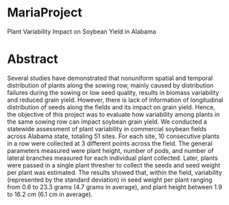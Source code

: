 # MariaProject
Plant Variability Impact on Soybean Yield in Alabama

# Abstract

Several studies have demonstrated that nonuniform spatial and temporal distribution of plants along the sowing row, mainly caused by distribution failures during the sowing or low seed quality, results in biomass variability and reduced grain yield. However, there is lack of information of longitudinal distribution of seeds along the fields and its impact on grain yield. Hence, the objective of this project was to evaluate how variability among plants in the same sowing row can impact soybean grain yield. We conducted a statewide assessment of plant variability in commercial soybean fields across Alabama state, totaling 51 sites. For each site, 10 consecutive plants in a row were collected at 3 different points across the field. The general parameters measured were plant height, number of pods, and number of lateral branches measured for each individual plant collected. Later, plants were passed in a single plant thresher to collect the seeds and seed weight per plant was estimated. The results showed that, within the field, variability (represented by the standard deviation) in seed weight per plant ranging from 0.6 to 23.3 grams (4.7 grams in average), and plant height between 1.9 to 16.2 cm (6.1 cm in average). 

